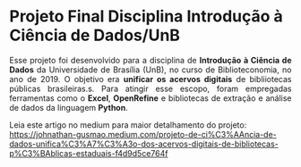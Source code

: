 <h1> Projeto Final Disciplina Introdução à Ciência de Dados/UnB </h1>

<p align="justify"> Esse projeto foi desenvolvido para a disciplina de <b>Introdução à Ciência de Dados</b> da Universidade de Brasília (UnB), no curso de Biblioteconomia, no ano de 2019. O objetivo era <b>unificar os acervos digitais</b> de bibliiotecas públicas brasileiras.s. Para atingir esse escopo, foram empregadas ferramentas como o <b>Excel</b>, <b>OpenRefine</b> e bibliotecas de extração e análise de dados da linguagem <b>Python</b>. 

Leia este artigo no medium para maior detalhamento do projeto: https://johnathan-gusmao.medium.com/projeto-de-ci%C3%AAncia-de-dados-unifica%C3%A7%C3%A3o-dos-acervos-digitais-de-bibliotecas-p%C3%BAblicas-estaduais-f4d9d5ce764f</p>


